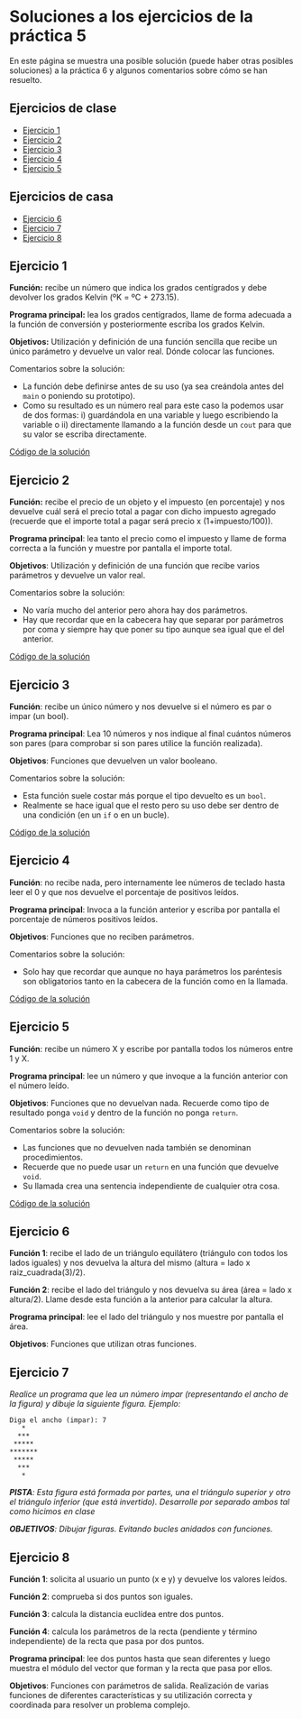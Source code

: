 # Soluciones a los ejercicios de la práctica 5

En este página se muestra una posible solución (puede haber otras posibles soluciones) a la práctica 6 y algunos comentarios sobre cómo se han resuelto.

## Ejercicios de clase

* [Ejercicio 1](#ejercicio-1)
* [Ejercicio 2](#ejercicio-2)
* [Ejercicio 3](#ejercicio-3)
* [Ejercicio 4](#ejercicio-4)
* [Ejercicio 5](#ejercicio-5)

## Ejercicios de casa

* [Ejercicio 6](#ejercicio-6)
* [Ejercicio 7](#ejercicio-7)
* [Ejercicio 8](#ejercicio-8)

## Ejercicio 1

__Función:__ recibe un número que indica los grados centígrados y debe devolver los grados Kelvin (ºK = ºC + 273.15).

__Programa principal:__ lea los grados centígrados, llame de forma adecuada a la función de conversión y posteriormente escriba los grados Kelvin.

__Objetivos:__ Utilización y definición de una función sencilla que recibe un único parámetro y devuelve un valor real. Dónde colocar las funciones.

Comentarios sobre la solución:

* La función debe definirse antes de su uso (ya sea creándola antes del `main` o poniendo su prototipo).
* Como su resultado es un número real para este caso la podemos usar de dos formas: i) guardándola en una variable y luego escribiendo la variable o ii) directamente llamando a la función desde un `cout` para que su valor se escriba directamente.

[Código de la solución](p5/p5e1.cpp)

## Ejercicio 2

__Función:__ recibe el precio de un objeto y el impuesto (en porcentaje) y nos devuelve cuál será el precio total a pagar con dicho impuesto agregado (recuerde que el importe total a pagar será precio x (1+impuesto/100)).

__Programa principal__: lea tanto el precio como el impuesto y llame de forma correcta a la función y muestre por pantalla el importe total.

__Objetivos__: Utilización y definición de una función que recibe varios parámetros y devuelve un valor real.

Comentarios sobre la solución:

* No varía mucho del anterior pero ahora hay dos parámetros. 
* Hay que recordar que en la cabecera hay que separar por parámetros por coma y siempre hay que poner su tipo aunque sea igual que el del anterior.

[Código de la solución](p5/p5e2.cpp)

## Ejercicio 3

__Función__: recibe un único número y nos devuelve si el número es par o impar (un bool).

__Programa principal__: Lea 10 números y nos indique al final cuántos números son pares (para comprobar si son pares utilice la función realizada).

__Objetivos__: Funciones que devuelven un valor booleano.

Comentarios sobre la solución:

* Esta función suele costar más porque el tipo devuelto es un `bool`.
* Realmente se hace igual que el resto pero su uso debe ser dentro de una condición (en un `if` o en un bucle).

[Código de la solución](p5/p5e3.cpp)

## Ejercicio 4

__Función__: no recibe nada, pero internamente lee números de teclado hasta leer el 0 y que nos devuelve el porcentaje de positivos leídos.

__Programa principal__: Invoca a la función anterior y escriba por pantalla el porcentaje de números positivos leídos.

__Objetivos__: Funciones que no reciben parámetros.

Comentarios sobre la solución:

* Solo hay que recordar que aunque no haya parámetros los paréntesis son obligatorios tanto en la cabecera de la función como en la llamada.

[Código de la solución](p5/p5e4.cpp)

## Ejercicio 5

__Función__: recibe un número X y escribe por pantalla todos los números entre 1 y X.

__Programa principal__: lee un número y que invoque a la función anterior con el número leído.

__Objetivos__: Funciones que no devuelvan nada. Recuerde como tipo de resultado ponga `void` y dentro de la función no ponga `return`.

Comentarios sobre la solución:

* Las funciones que no devuelven nada también se denominan procedimientos.
* Recuerde que no puede usar un `return` en una función que devuelve `void`.
* Su llamada crea una sentencia independiente de cualquier otra cosa.

[Código de la solución](p5/p5e5.cpp)

## Ejercicio 6

__Función 1__: recibe el lado de un triángulo equilátero (triángulo con todos los lados iguales) y nos devuelva la altura del mismo (altura = lado x raiz\_cuadrada(3)/2).

__Función 2__: recibe el lado del triángulo y nos devuelva su área (área = lado x altura/2). Llame desde esta función a la anterior para calcular la altura.

__Programa principal__: lee el lado del triángulo y nos muestre por pantalla el área.

__Objetivos__: Funciones que utilizan otras funciones.

## Ejercicio 7
*Realice un programa que lea un número impar (representando el ancho de la figura) y dibuje la siguiente figura. Ejemplo:*

```
Diga el ancho (impar): 7
   *
  ***
 *****
*******
 *****
  ***
   *
```
*__PISTA__: Esta  figura  está  formada  por  partes,  una  el  triángulo  superior  y  otro  el  triángulo  inferior  (que  está  invertido). Desarrolle por separado ambos tal como hicimos en clase*

*__OBJETIVOS__: Dibujar figuras. Evitando bucles anidados con funciones.*


## Ejercicio 8

__Función 1__: solicita al usuario un punto (x e y) y devuelve los valores leídos.

__Función 2__: comprueba si dos puntos son iguales.

__Función 3__: calcula la distancia euclídea entre dos puntos.

__Función 4__: calcula los parámetros de la recta (pendiente y término independiente) de la recta que pasa por dos puntos.

__Programa principal__: lee dos puntos hasta que sean diferentes y luego muestra el módulo del vector que forman y la recta que pasa por ellos.

__Objetivos__: Funciones con parámetros de salida. Realización de varias funciones de diferentes características y su utilización correcta y coordinada para resolver un problema complejo.


